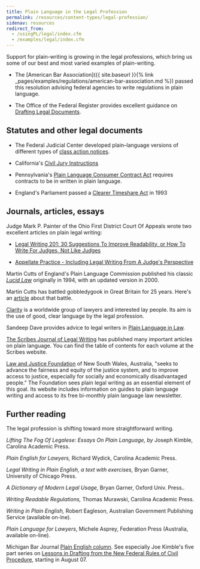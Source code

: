 ```yaml
---
title: Plain Language in the Legal Profession
permalink: /resources/content-types/legal-profession/
sidenav: resources
redirect_from:
  - /usingPL/legal/index.cfm
  - /examples/legal/index.cfm
---
```


Support for plain-writing is growing in the legal professions, which bring us some of our best and most varied examples of plain-writing.

* The [American Bar Association]({{ site.baseurl }}{% link _pages/examples/regulations/american-bar-association.md %}) passed this resolution advising federal agencies to write regulations in plain language.

* The Office of the Federal Register provides excellent guidance on [Drafting Legal Documents](http://www.archives.gov/federal-register/write/legal-docs/).

## Statutes and other legal documents

* The Federal Judicial Center developed plain–language versions of different types of [class action notices](http://classaction.findlaw.com/notice/fjcback.html).

* California's [Civil Jury Instructions](http://www.courtinfo.ca.gov/jury/civiljuryinstructions/juryinst.htm)

* Pennsylvania's [Plain Language Consumer Contract Act](http://library.findlaw.com/1999/Dec/1/126611.html) requires contracts to be in written in plain language.

* England's Parliament passed a [Clearer Timeshare Act](http://www.clearest.co.uk/) in 1993

## Journals, articles, essays

Judge Mark P. Painter of the Ohio First District Court Of Appeals wrote two excellent articles on plain legal writing:

* [Legal Writing 201: 30 Suggestions To Improve Readability, or How To Write For Judges, Not Like Judges](http://www.plainlanguagenetwork.org)

* [Appellate Practice - Including Legal Writing From A Judge's Perspective](http://www.plainlanguagenetwork.org)

Martin Cutts of England's Plain Language Commission published his classic [_Lucid Law_](http://www.clearest.co.uk/) originally in 1994, with an updated version in 2000.

Martin Cutts has battled gobbledygook in Great Britain for 25 years. Here's an [article](http://www.clearest.co.uk/) about that battle.

[Clarity](http://www.clarity-international.net/) is a worldwide group of lawyers and interested lay people. Its aim is the use of good, clear language by the legal profession.

Sandeep Dave provides advice to legal writers in [Plain Language in Law](https://www.llrx.com/2002/11/features-plain-language-in-law/).

[The Scribes Journal of Legal Writing](http://scribes.org) has published many important articles on plain language. You can find the table of contents for each volume at the Scribes website.

[Law and Justice Foundation](http://www.lawfoundation.net.au/information) of New South Wales, Australia, "seeks to advance the fairness and equity of the justice system, and to improve access to justice, especially for socially and economically disadvantaged people." The Foundation sees plain legal writing as an essential element of this goal. Its website includes information on guides to plain language writing and access to its free bi-monthly plain language law newsletter.

## Further reading

The legal profession is shifting toward more straightforward writing.

_Lifting The Fog Of Legalese: Essays On Plain Language, by_ Joseph Kimble, Carolina Academic Press.

_Plain English for Lawyers,_ Richard Wydick, Carolina Academic Press.

_Legal Writing in Plain English, a text with exercises,_ Bryan Garner, University of Chicago Press.

_A Dictionary of Modern Legal Usage,_ Bryan Garner, Oxford Univ. Press._._

_Writing Readable Regulations,_ Thomas Murawski, Carolina Academic Press.

_Writing in Plain English,_ Robert Eagleson, Australian Government Publishing Service (available on-lne).

_Plain Language for Lawyers_, Michele Asprey, Federation Press (Australia, available on-line).

Michigan Bar Journal [Plain English column](http://www.michbar.org/generalinfo/plainenglish/home). See especially Joe Kimble's five part series on [Lessons in Drafting from the New Federal Rules of Civil Procedure](http://www.michbar.org/file/barjournal/article/documents/pdf4article1202.pdf), starting in August 07.
